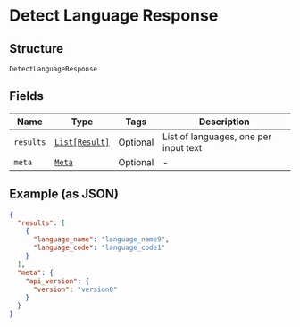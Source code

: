 
# Detect Language Response

## Structure

`DetectLanguageResponse`

## Fields

| Name | Type | Tags | Description |
|  --- | --- | --- | --- |
| `results` | [`List[Result]`](../../doc/models/result.md) | Optional | List of languages, one per input text |
| `meta` | [`Meta`](../../doc/models/meta.md) | Optional | - |

## Example (as JSON)

```json
{
  "results": [
    {
      "language_name": "language_name9",
      "language_code": "language_code1"
    }
  ],
  "meta": {
    "api_version": {
      "version": "version0"
    }
  }
}
```

